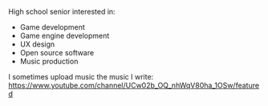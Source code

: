 High school senior interested in:
- Game development
- Game engine development
- UX design
- Open source software 
- Music production


I sometimes upload music the music I write:
https://www.youtube.com/channel/UCw02b_OQ_nhWqV80ha_1OSw/featured
<!---
LightningAA/LightningAA is a ✨ special ✨ repository because its `README.md` (this file) appears on your GitHub profile.
You can click the Preview link to take a look at your changes.
--->

